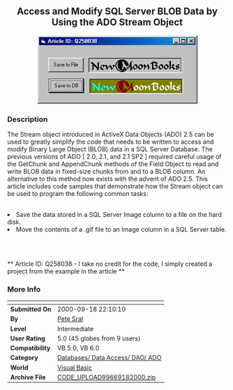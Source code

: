 ﻿<div align="center">

## Access and Modify SQL Server BLOB Data by Using the ADO Stream Object

<img src="PIC20009182334282726.jpg">
</div>

### Description

The Stream object introduced in ActiveX Data Objects (ADO) 2.5 can be used to greatly simplify the code that needs to be written to access and modify Binary Large Object (BLOB) data in a SQL Server Database. The previous versions of ADO [ 2.0, 2.1, and 2.1 SP2 ] required careful usage of the GetChunk and AppendChunk methods of the Field Object to read and write BLOB data in fixed-size chunks from and to a BLOB column. An alternative to this method now exists with the advent of ADO 2.5. This article includes code samples that demonstrate how the Stream object can be used to program the following common tasks: <br>

<br>

<li> Save the data stored in a SQL Server Image column to a file on the hard disk.

<li>Move the contents of a .gif file to an Image column in a SQL Server table.

<br> <br>

** Article ID: Q258038 - I take no credit for the code, I simply created a project from the example in the article **
 
### More Info
 


<span>             |<span>
---                |---
**Submitted On**   |2000-09-18 22:10:10
**By**             |[Pete Sral](https://github.com/Planet-Source-Code/PSCIndex/blob/master/ByAuthor/pete-sral.md)
**Level**          |Intermediate
**User Rating**    |5.0 (45 globes from 9 users)
**Compatibility**  |VB 5\.0, VB 6\.0
**Category**       |[Databases/ Data Access/ DAO/ ADO](https://github.com/Planet-Source-Code/PSCIndex/blob/master/ByCategory/databases-data-access-dao-ado__1-6.md)
**World**          |[Visual Basic](https://github.com/Planet-Source-Code/PSCIndex/blob/master/ByWorld/visual-basic.md)
**Archive File**   |[CODE\_UPLOAD99669182000\.zip](https://github.com/Planet-Source-Code/pete-sral-access-and-modify-sql-server-blob-data-by-using-the-ado-stream-object__1-11531/archive/master.zip)








